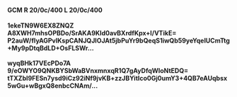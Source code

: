 #### GCM R 20/0c/400 L 20/0c/400
**1ekeTN9W6EX8ZNQZ**<br/>**A8XWH7mhsOPBDo/SrAKA9KId0avBXrdfKpx+l/VTikE=**<br/>**P2auW/fIyAGPvlKspCANJQJlOJAt5jbPuYr9bQeqS1iwQb59yeYqeIUCmTtg+My9pDtqBdLD+OsFLSWr...**<br/><br/>
**wyqBHk17VEcPDo7A**<br/>**9/eOWYO9QNKBYSbWaBVnxmnxqR1Q7gAyDfqWIoNtEDQ=**<br/>**tTXZbI9FESn7ysd9iCz92iNf9jvKB+zzJBYitIco0Gj0umY3+4QB7eAUqbsx5wGu+wBgxQ8enbcCNAm/...**
